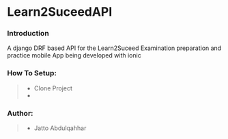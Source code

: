 # Learn2SuceedAPI
### Introduction
A django DRF based API for the Learn2Suceed Examination preparation and practice mobile App being developed with ionic

### How To Setup:
>- Clone Project
>- 

### Author:
>- Jatto Abdulqahhar
